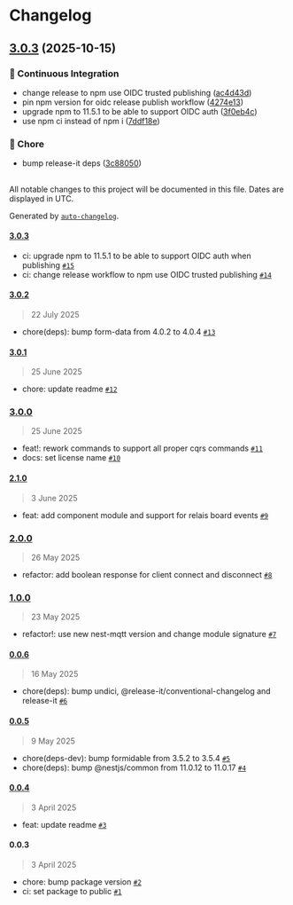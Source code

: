 # Changelog

## [3.0.3](https://github.com/evva-sfw/nest-xs3-api-client/compare/3.0.2...3.0.3) (2025-10-15)

### 🚀 Continuous Integration

* change release to npm use OIDC trusted publishing ([ac4d43d](https://github.com/evva-sfw/nest-xs3-api-client/commit/ac4d43d3efddd8baa58120639a5d41353dcc8348))
* pin npm version for oidc release publish workflow ([4274e13](https://github.com/evva-sfw/nest-xs3-api-client/commit/4274e139ce18c80ffafc41984857ee5fcb4473e5))
* upgrade npm to 11.5.1 to be able to support OIDC auth ([3f0eb4c](https://github.com/evva-sfw/nest-xs3-api-client/commit/3f0eb4c0e65db85b19251ee69e736062ac8a153d))
* use npm ci instead of npm i ([7ddf18e](https://github.com/evva-sfw/nest-xs3-api-client/commit/7ddf18ef96c6ec5df87094f158ebdaf0a96fa429))

### 🧹 Chore

* bump release-it deps ([3c88050](https://github.com/evva-sfw/nest-xs3-api-client/commit/3c88050445f296b9eaf8dd61aed573b04f99146c))

##

All notable changes to this project will be documented in this file. Dates are displayed in UTC.

Generated by [`auto-changelog`](https://github.com/CookPete/auto-changelog).

#### [3.0.3](https://github.com/evva-sfw/nest-xs3-api-client/compare/3.0.2...3.0.3)

- ci: upgrade npm to 11.5.1 to be able to support OIDC auth when publishing [`#15`](https://github.com/evva-sfw/nest-xs3-api-client/pull/15)
- ci: change release workflow to npm use OIDC trusted publishing [`#14`](https://github.com/evva-sfw/nest-xs3-api-client/pull/14)

#### [3.0.2](https://github.com/evva-sfw/nest-xs3-api-client/compare/3.0.1...3.0.2)

> 22 July 2025

- chore(deps): bump form-data from 4.0.2 to 4.0.4 [`#13`](https://github.com/evva-sfw/nest-xs3-api-client/pull/13)

#### [3.0.1](https://github.com/evva-sfw/nest-xs3-api-client/compare/3.0.0...3.0.1)

> 25 June 2025

- chore: update readme [`#12`](https://github.com/evva-sfw/nest-xs3-api-client/pull/12)

### [3.0.0](https://github.com/evva-sfw/nest-xs3-api-client/compare/2.1.0...3.0.0)

> 25 June 2025

- feat!: rework commands to support all proper cqrs commands [`#11`](https://github.com/evva-sfw/nest-xs3-api-client/pull/11)
- docs: set license name [`#10`](https://github.com/evva-sfw/nest-xs3-api-client/pull/10)

#### [2.1.0](https://github.com/evva-sfw/nest-xs3-api-client/compare/2.0.0...2.1.0)

> 3 June 2025

- feat: add component module and support for relais board events [`#9`](https://github.com/evva-sfw/nest-xs3-api-client/pull/9)

### [2.0.0](https://github.com/evva-sfw/nest-xs3-api-client/compare/1.0.0...2.0.0)

> 26 May 2025

- refactor: add boolean response for client connect and disconnect [`#8`](https://github.com/evva-sfw/nest-xs3-api-client/pull/8)

### [1.0.0](https://github.com/evva-sfw/nest-xs3-api-client/compare/0.0.6...1.0.0)

> 23 May 2025

- refactor!: use new nest-mqtt version and change module signature [`#7`](https://github.com/evva-sfw/nest-xs3-api-client/pull/7)

#### [0.0.6](https://github.com/evva-sfw/nest-xs3-api-client/compare/0.0.5...0.0.6)

> 16 May 2025

- chore(deps): bump undici, @release-it/conventional-changelog and release-it [`#6`](https://github.com/evva-sfw/nest-xs3-api-client/pull/6)

#### [0.0.5](https://github.com/evva-sfw/nest-xs3-api-client/compare/0.0.4...0.0.5)

> 9 May 2025

- chore(deps-dev): bump formidable from 3.5.2 to 3.5.4 [`#5`](https://github.com/evva-sfw/nest-xs3-api-client/pull/5)
- chore(deps): bump @nestjs/common from 11.0.12 to 11.0.17 [`#4`](https://github.com/evva-sfw/nest-xs3-api-client/pull/4)

#### [0.0.4](https://github.com/evva-sfw/nest-xs3-api-client/compare/0.0.3...0.0.4)

> 3 April 2025

- feat: update readme [`#3`](https://github.com/evva-sfw/nest-xs3-api-client/pull/3)

#### 0.0.3

> 3 April 2025

- chore: bump package version [`#2`](https://github.com/evva-sfw/nest-xs3-api-client/pull/2)
- ci: set package to public [`#1`](https://github.com/evva-sfw/nest-xs3-api-client/pull/1)
